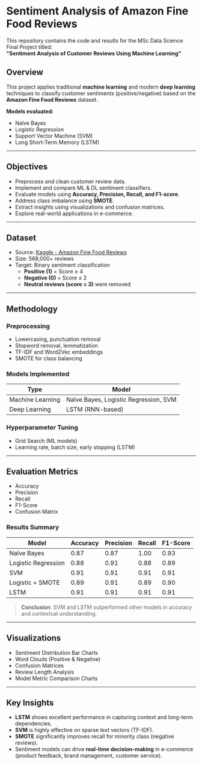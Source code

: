 #  Sentiment Analysis of Amazon Fine Food Reviews

This repository contains the code and results for the MSc Data Science Final Project titled:  
**"Sentiment Analysis of Customer Reviews Using Machine Learning"**  

##  Overview

This project applies traditional **machine learning** and modern **deep learning** techniques to classify customer sentiments (positive/negative) based on the **Amazon Fine Food Reviews** dataset.

**Models evaluated:**
- Naïve Bayes
- Logistic Regression
- Support Vector Machine (SVM)
- Long Short-Term Memory (LSTM)

---

##  Objectives

- Preprocess and clean customer review data.
- Implement and compare ML & DL sentiment classifiers.
- Evaluate models using **Accuracy, Precision, Recall, and F1-score**.
- Address class imbalance using **SMOTE**.
- Extract insights using visualizations and confusion matrices.
- Explore real-world applications in e-commerce.

---

##  Dataset

- Source: [Kaggle - Amazon Fine Food Reviews](https://www.kaggle.com/datasets/snap/amazon-fine-food-reviews)
- Size: 568,000+ reviews
- Target: Binary sentiment classification  
  - **Positive (1)** = Score ≥ 4  
  - **Negative (0)** = Score ≤ 2  
  - **Neutral reviews (score = 3)** were removed

---

##  Methodology

###  Preprocessing
- Lowercasing, punctuation removal
- Stopword removal, lemmatization
- TF-IDF and Word2Vec embeddings
- SMOTE for class balancing

###  Models Implemented
| Type              | Model                |
|-------------------|----------------------|
| Machine Learning  | Naïve Bayes, Logistic Regression, SVM |
| Deep Learning     | LSTM (RNN-based)     |

###  Hyperparameter Tuning
- Grid Search (ML models)
- Learning rate, batch size, early stopping (LSTM)

---

##  Evaluation Metrics

- Accuracy
- Precision
- Recall
- F1-Score
- Confusion Matrix

###  Results Summary

| Model                   | Accuracy | Precision | Recall | F1-Score |
|------------------------|----------|-----------|--------|----------|
| Naïve Bayes            | 0.87     | 0.87      | 1.00   | 0.93     |
| Logistic Regression    | 0.88     | 0.91      | 0.88   | 0.89     |
| SVM                    | 0.91     | 0.91      | 0.91   | 0.91     |
| Logistic + SMOTE       | 0.89     | 0.91      | 0.89   | 0.90     |
| LSTM                   | 0.91     | 0.91      | 0.91   | 0.91     |

> **Conclusion**: SVM and LSTM outperformed other models in accuracy and contextual understanding.

---

## Visualizations

- Sentiment Distribution Bar Charts
- Word Clouds (Positive & Negative)
- Confusion Matrices
- Review Length Analysis
- Model Metric Comparison Charts

---

##  Key Insights

- **LSTM** shows excellent performance in capturing context and long-term dependencies.
- **SVM** is highly effective on sparse text vectors (TF-IDF).
- **SMOTE** significantly improves recall for minority class (negative reviews).
- Sentiment models can drive **real-time decision-making** in e-commerce (product feedback, brand management, customer service).
